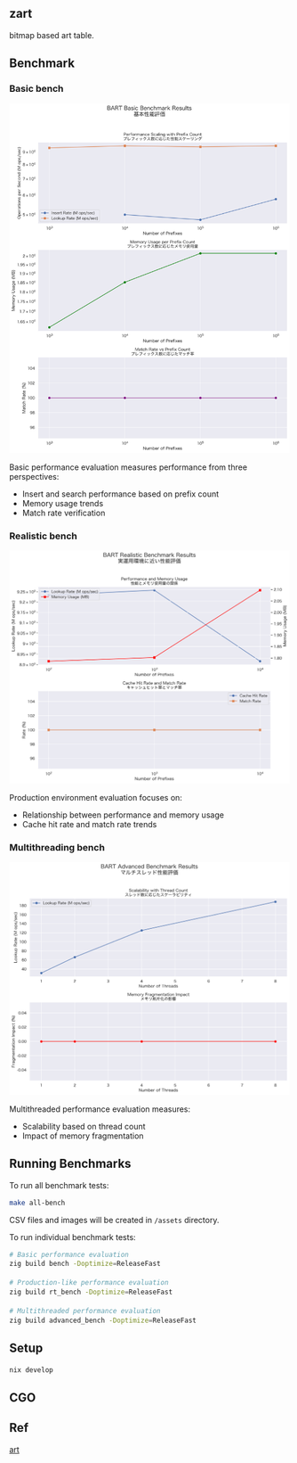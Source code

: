 ## zart
bitmap based art table.

## Benchmark

### Basic bench
![Basic Benchmark Results](assets/basic_benchmark.png)

Basic performance evaluation measures performance from three perspectives:
- Insert and search performance based on prefix count
- Memory usage trends
- Match rate verification

### Realistic bench
![Realistic Benchmark Results](assets/realistic_benchmark.png)

Production environment evaluation focuses on:
- Relationship between performance and memory usage
- Cache hit rate and match rate trends

### Multithreading bench
![Advanced Benchmark Results](assets/advanced_benchmark.png)

Multithreaded performance evaluation measures:
- Scalability based on thread count
- Impact of memory fragmentation

## Running Benchmarks

To run all benchmark tests:
```bash
make all-bench
```
CSV files and images will be created in `/assets` directory.

To run individual benchmark tests:
```bash
# Basic performance evaluation
zig build bench -Doptimize=ReleaseFast

# Production-like performance evaluation
zig build rt_bench -Doptimize=ReleaseFast

# Multithreaded performance evaluation
zig build advanced_bench -Doptimize=ReleaseFast
```

## Setup
`nix develop`

## CGO

## Ref
[art](https://github.com/hariguchi/art)
